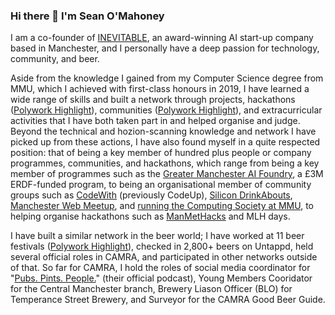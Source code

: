 ### Hi there 👋 I'm Sean O'Mahoney

I am a co-founder of [INEVITABLE](https://inevitableinnovations.com/), an award-winning AI start-up company based in Manchester, and I personally have a deep passion for technology, community, and beer.

Aside from the knowledge I gained from my Computer Science degree from MMU, which I achieved with first-class honours in 2019, I have learned a wide range of skills and built a network through projects, hackathons ([Polywork Highlight](https://www.polywork.com/sean12697/collections/1081458)), communities ([Polywork Highlight](https://www.polywork.com/sean12697/collections/1088157)), and extracurricular activities that I have both taken part in and helped organise and judge. Beyond the technical and hozion-scanning knowledge and network I have picked up from these actions, I have also found myself in a quite respected position: that of being a key member of hundred plus people or company programmes, communities, and hackathons, which range from being a key member of programmes such as the [Greater Manchester AI Foundry](https://gmaifoundry.ac.uk/), a £3M ERDF-funded program, to being an organisational member of community groups such as [CodeWith](https://codewith.org.uk/about/) (previously CodeUp), [Silicon DrinkAbouts](https://twitter.com/drinkaboutmcr), [Manchester Web Meetup](https://jamesseanwright.medium.com/the-future-of-manchester-web-meetup-8dbd15b2d677), and [running the Computing Society at MMU](https://blog.seanomahoney.com/running-the-mmu--computing-society), to helping organise hackathons such as [ManMetHacks](https://manmethacks2020.devpost.com/) and MLH days.

I have built a similar network in the beer world; I have worked at 11 beer festivals ([Polywork Highlight](https://www.polywork.com/sean12697/collections/1081961)), checked in 2,800+ beers on Untappd, held several official roles in CAMRA, and participated in other networks outside of that. So far for CAMRA, I hold the roles of social media coordinator for "[Pubs. Pints. People.](https://camra.org.uk/podcast/)" (their official podcast), Young Members Cooridator for the Central Manchester branch, Brewery Liason Officer (BLO) for Temperance Street Brewery, and Surveyor for the CAMRA Good Beer Guide.
